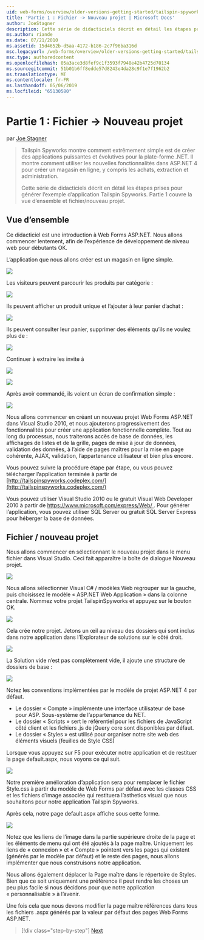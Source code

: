 ```yaml
---
uid: web-forms/overview/older-versions-getting-started/tailspin-spyworks/tailspin-spyworks-part-1
title: 'Partie 1 : Fichier -> Nouveau projet | Microsoft Docs'
author: JoeStagner
description: Cette série de didacticiels décrit en détail les étapes prises pour générer l’exemple d’application Tailspin Spyworks. Partie 1 couvre la vue d’ensemble et fichier/nouveau projet.
ms.author: riande
ms.date: 07/21/2010
ms.assetid: 15d4652b-d5aa-4172-b186-2c7f96ba316d
msc.legacyurl: /web-forms/overview/older-versions-getting-started/tailspin-spyworks/tailspin-spyworks-part-1
msc.type: authoredcontent
ms.openlocfilehash: 05a3ace3d8fef9c1f3593f7948e42b4725d70134
ms.sourcegitcommit: 51b01b6ff8edde57d8243e4da28c9f1e7f1962b2
ms.translationtype: MT
ms.contentlocale: fr-FR
ms.lasthandoff: 05/06/2019
ms.locfileid: "65130580"
---
```

# <a name="part-1-file--new-project"></a>Partie 1 : Fichier -> Nouveau projet

par [Joe Stagner](https://github.com/JoeStagner)

> Tailspin Spyworks montre comment extrêmement simple est de créer des applications puissantes et évolutives pour la plate-forme .NET. Il montre comment utiliser les nouvelles fonctionnalités dans ASP.NET 4 pour créer un magasin en ligne, y compris les achats, extraction et administration.
> 
> Cette série de didacticiels décrit en détail les étapes prises pour générer l’exemple d’application Tailspin Spyworks. Partie 1 couvre la vue d’ensemble et fichier/nouveau projet.

## <a id="_Toc260221666"></a>  Vue d’ensemble

Ce didacticiel est une introduction à Web Forms ASP.NET. Nous allons commencer lentement, afin de l’expérience de développement de niveau web pour débutants OK.

L’application que nous allons créer est un magasin en ligne simple.

![](tailspin-spyworks-part-1/_static/image1.jpg)

Les visiteurs peuvent parcourir les produits par catégorie :

![](tailspin-spyworks-part-1/_static/image2.jpg)

Ils peuvent afficher un produit unique et l’ajouter à leur panier d’achat :

![](tailspin-spyworks-part-1/_static/image3.jpg)

Ils peuvent consulter leur panier, supprimer des éléments qu’ils ne voulez plus de :

![](tailspin-spyworks-part-1/_static/image4.jpg)

Continuer à extraire les invite à

![](tailspin-spyworks-part-1/_static/image5.jpg)

![](tailspin-spyworks-part-1/_static/image6.jpg)

Après avoir commandé, ils voient un écran de confirmation simple :

![](tailspin-spyworks-part-1/_static/image7.jpg)

Nous allons commencer en créant un nouveau projet Web Forms ASP.NET dans Visual Studio 2010, et nous ajouterons progressivement des fonctionnalités pour créer une application fonctionnelle complète. Tout au long du processus, nous traiterons accès de base de données, les affichages de listes et de la grille, pages de mise à jour de données, validation des données, à l’aide de pages maîtres pour la mise en page cohérente, AJAX, validation, l’appartenance utilisateur et bien plus encore.

Vous pouvez suivre la procédure étape par étape, ou vous pouvez télécharger l’application terminée à partir de [http://tailspinspyworks.codeplex.com/](http://tailspinspyworks.codeplex.com/)

Vous pouvez utiliser Visual Studio 2010 ou le gratuit Visual Web Developer 2010 à partir de [ https://www.microsoft.com/express/Web/ ](https://www.microsoft.com/express/Web/). Pour générer l’application, vous pouvez utiliser SQL Server ou gratuit SQL Server Express pour héberger la base de données.

## <a id="_Toc260221667"></a>  Fichier / nouveau projet

Nous allons commencer en sélectionnant le nouveau projet dans le menu fichier dans Visual Studio. Ceci fait apparaître la boîte de dialogue Nouveau projet.

![](tailspin-spyworks-part-1/_static/image8.jpg)

Nous allons sélectionner Visual C# / modèles Web regrouper sur la gauche, puis choisissez le modèle « ASP.NET Web Application » dans la colonne centrale. Nommez votre projet TailspinSpyworks et appuyez sur le bouton OK.

![](tailspin-spyworks-part-1/_static/image9.jpg)

Cela crée notre projet. Jetons un œil au niveau des dossiers qui sont inclus dans notre application dans l’Explorateur de solutions sur le côté droit.

![](tailspin-spyworks-part-1/_static/image10.jpg)

La Solution vide n’est pas complètement vide, il ajoute une structure de dossiers de base :

![](tailspin-spyworks-part-1/_static/image1.png)

Notez les conventions implémentées par le modèle de projet ASP.NET 4 par défaut.

- Le dossier « Compte » implémente une interface utilisateur de base pour ASP. Sous-système de l’appartenance du NET.
- Le dossier « Scripts » sert le référentiel pour les fichiers de JavaScript côté client et les fichiers .js de jQuery core sont disponibles par défaut.
- Le dossier « Styles » est utilisé pour organiser notre site web des éléments visuels (feuilles de Style CSS)

Lorsque vous appuyez sur F5 pour exécuter notre application et de restituer la page default.aspx, nous voyons ce qui suit.

![](tailspin-spyworks-part-1/_static/image11.jpg)

Notre première amélioration d’application sera pour remplacer le fichier Style.css à partir du modèle de Web Forms par défaut avec les classes CSS et les fichiers d’image associée qui restituera l’asthetics visual que nous souhaitons pour notre application Tailspin Spyworks.

Après cela, notre page default.aspx affiche sous cette forme.

![](tailspin-spyworks-part-1/_static/image12.jpg)

Notez que les liens de l’image dans la partie supérieure droite de la page et les éléments de menu qui ont été ajoutés à la page maître. Uniquement les liens de « connexion » et « Compte » pointent vers les pages qui existent (générés par le modèle par défaut) et le reste des pages, nous allons implémenter que nous construisons notre application.

Nous allons également déplacer la Page maître dans le répertoire de Styles. Bien que ce soit uniquement une préférence il peut rendre les choses un peu plus facile si nous décidons pour que notre application « personnalisable » à l’avenir.

Une fois cela que nous devons modifier la page maître références dans tous les fichiers .aspx générés par la valeur par défaut des pages Web Forms ASP.NET.

> [!div class="step-by-step"]
> [Next](tailspin-spyworks-part-2.md)
